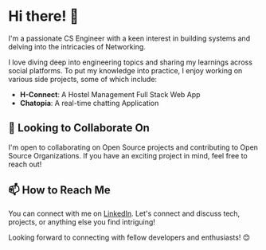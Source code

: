 # Hi there! 👋

I'm a passionate CS Engineer with a keen interest in building systems and delving into the intricacies of Networking.

I love diving deep into engineering topics and sharing my learnings across social platforms. To put my knowledge into practice, I enjoy working on various side projects, some of which include:

- **H-Connect**: A Hostel Management Full Stack Web App
- **Chatopia**: A real-time chatting Application

## 👯 Looking to Collaborate On

I'm open to collaborating on Open Source projects and contributing to Open Source Organizations. If you have an exciting project in mind, feel free to reach out!

## 📫 How to Reach Me

You can connect with me on [LinkedIn](https://www.linkedin.com/in/manvendra-pratap-singh-4033ab264/). Let's connect and discuss tech, projects, or anything else you find intriguing!

Looking forward to connecting with fellow developers and enthusiasts! 😊
